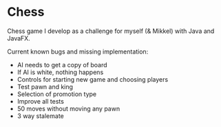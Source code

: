 # Chess
Chess game I develop as a challenge for myself (& Mikkel) with Java and JavaFX.

Current known bugs and missing implementation:
- AI needs to get a copy of board
- If AI is white, nothing happens
- Controls for starting new game and choosing players
- Test pawn and king
- Selection of promotion type
- Improve all tests
- 50 moves without moving any pawn
- 3 way stalemate